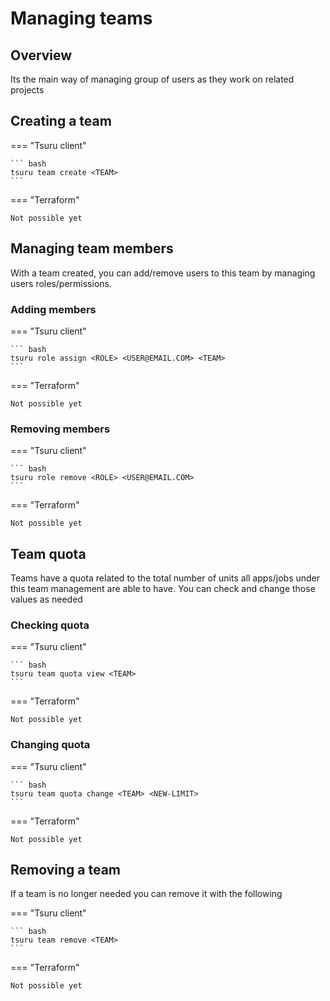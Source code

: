 # Managing teams

## Overview

Its the main way of managing group of users as they work on related projects

## Creating a team

=== "Tsuru client"

    ``` bash
    tsuru team create <TEAM>
    ```


=== "Terraform"

    Not possible yet


## Managing team members

With a team created, you can add/remove users to this team by managing users roles/permissions.

### Adding members

=== "Tsuru client"

    ``` bash
    tsuru role assign <ROLE> <USER@EMAIL.COM> <TEAM>
    ```


=== "Terraform"

    Not possible yet

### Removing members

=== "Tsuru client"

    ``` bash
    tsuru role remove <ROLE> <USER@EMAIL.COM>
    ```


=== "Terraform"

    Not possible yet

## Team quota

Teams have a quota related to the total number of units all apps/jobs under this team management are able to have. You can check and change those values as needed

### Checking quota

=== "Tsuru client"

    ``` bash
    tsuru team quota view <TEAM>
    ```


=== "Terraform"

    Not possible yet

### Changing quota

=== "Tsuru client"

    ``` bash
    tsuru team quota change <TEAM> <NEW-LIMIT>
    ```


=== "Terraform"

    Not possible yet

## Removing a team

If a team is no longer needed you can remove it with the following

=== "Tsuru client"

    ``` bash
    tsuru team remove <TEAM>
    ```


=== "Terraform"

    Not possible yet